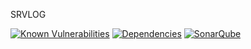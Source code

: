 SRVLOG

[![Known Vulnerabilities](https://snyk.io/test/github/spldead/srvlog2/badge.svg?targetFile=package.json)](https://snyk.io/test/github/spldead/srvlog2?targetFile=package.json)
[![Dependencies](https://david-dm.org/spldead/srvlog2.svg)](https://david-dm.org/spldead/srvlog2.svg)
[![SonarQube](https://sonarcloud.io/api/project_badges/measure?project=spldead-frontend-react-developer-srvlog&metric=alert_status)](https://sonarcloud.io/api/project_badges/measure?project=spldead-frontend-react-developer-srvlog&metric=alert_status)